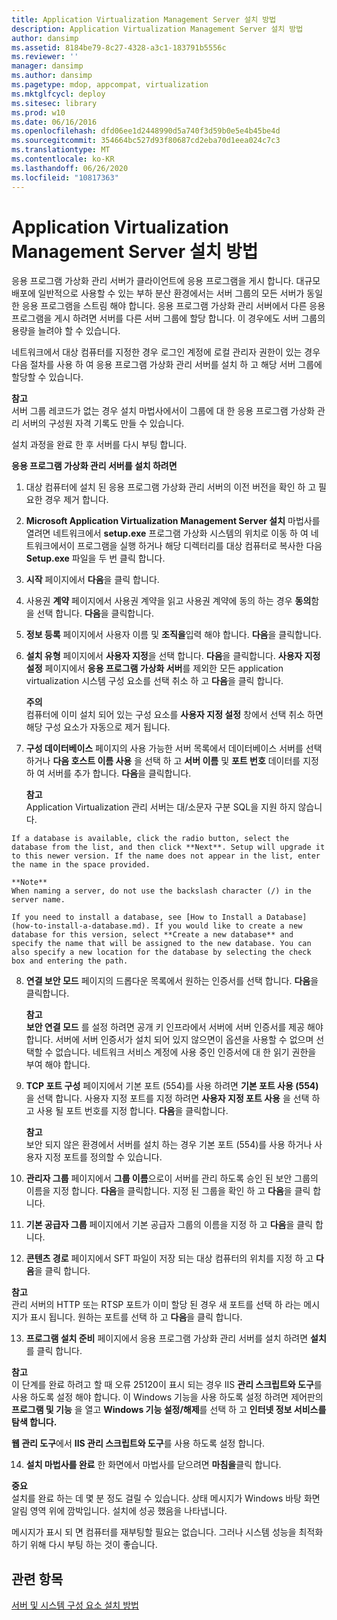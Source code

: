 ```yaml
---
title: Application Virtualization Management Server 설치 방법
description: Application Virtualization Management Server 설치 방법
author: dansimp
ms.assetid: 8184be79-8c27-4328-a3c1-183791b5556c
ms.reviewer: ''
manager: dansimp
ms.author: dansimp
ms.pagetype: mdop, appcompat, virtualization
ms.mktglfcycl: deploy
ms.sitesec: library
ms.prod: w10
ms.date: 06/16/2016
ms.openlocfilehash: dfd06ee1d2448990d5a740f3d59b0e5e4b45be4d
ms.sourcegitcommit: 354664bc527d93f80687cd2eba70d1eea024c7c3
ms.translationtype: MT
ms.contentlocale: ko-KR
ms.lasthandoff: 06/26/2020
ms.locfileid: "10817363"
---
```

# Application Virtualization Management Server 설치 방법


응용 프로그램 가상화 관리 서버가 클라이언트에 응용 프로그램을 게시 합니다. 대규모 배포에 일반적으로 사용할 수 있는 부하 분산 환경에서는 서버 그룹의 모든 서버가 동일한 응용 프로그램을 스트림 해야 합니다. 응용 프로그램 가상화 관리 서버에서 다른 응용 프로그램을 게시 하려면 서버를 다른 서버 그룹에 할당 합니다. 이 경우에도 서버 그룹의 용량을 늘려야 할 수 있습니다.

네트워크에서 대상 컴퓨터를 지정한 경우 로그인 계정에 로컬 관리자 권한이 있는 경우 다음 절차를 사용 하 여 응용 프로그램 가상화 관리 서버를 설치 하 고 해당 서버 그룹에 할당할 수 있습니다.

**참고**  
서버 그룹 레코드가 없는 경우 설치 마법사에서이 그룹에 대 한 응용 프로그램 가상화 관리 서버의 구성원 자격 기록도 만들 수 있습니다.



설치 과정을 완료 한 후 서버를 다시 부팅 합니다.

**응용 프로그램 가상화 관리 서버를 설치 하려면**

1.  대상 컴퓨터에 설치 된 응용 프로그램 가상화 관리 서버의 이전 버전을 확인 하 고 필요한 경우 제거 합니다.

2.  **Microsoft Application Virtualization Management Server 설치** 마법사를 열려면 네트워크에서 **setup.exe** 프로그램 가상화 시스템의 위치로 이동 하 여 네트워크에서이 프로그램을 실행 하거나 해당 디렉터리를 대상 컴퓨터로 복사한 다음 **Setup.exe** 파일을 두 번 클릭 합니다.

3.  **시작** 페이지에서 **다음**을 클릭 합니다.

4.  사용권 **계약** 페이지에서 사용권 계약을 읽고 사용권 계약에 동의 하는 경우 **동의**함을 선택 합니다. **다음**을 클릭합니다.

5.  **정보 등록** 페이지에서 사용자 이름 및 **조직을**입력 해야 합니다. **다음**을 클릭합니다.

6.  **설치 유형** 페이지에서 **사용자 지정**을 선택 합니다. **다음**을 클릭합니다. **사용자 지정 설정** 페이지에서 **응용 프로그램 가상화 서버**를 제외한 모든 application virtualization 시스템 구성 요소를 선택 취소 하 고 **다음**을 클릭 합니다.

    **주의**  
    컴퓨터에 이미 설치 되어 있는 구성 요소를 **사용자 지정 설정** 창에서 선택 취소 하면 해당 구성 요소가 자동으로 제거 됩니다.



7.  **구성 데이터베이스** 페이지의 사용 가능한 서버 목록에서 데이터베이스 서버를 선택 하거나 **다음 호스트 이름 사용** 을 선택 하 고 **서버 이름** 및 **포트 번호** 데이터를 지정 하 여 서버를 추가 합니다. **다음**을 클릭합니다.

    **참고**  
    Application Virtualization 관리 서버는 대/소문자 구분 SQL을 지원 하지 않습니다.



~~~
If a database is available, click the radio button, select the database from the list, and then click **Next**. Setup will upgrade it to this newer version. If the name does not appear in the list, enter the name in the space provided.

**Note**  
When naming a server, do not use the backslash character (/) in the server name.

If you need to install a database, see [How to Install a Database](how-to-install-a-database.md). If you would like to create a new database for this version, select **Create a new database** and specify the name that will be assigned to the new database. You can also specify a new location for the database by selecting the check box and entering the path.
~~~



8. **연결 보안 모드** 페이지의 드롭다운 목록에서 원하는 인증서를 선택 합니다. **다음**을 클릭합니다.

   **참고**  
   **보안 연결 모드** 를 설정 하려면 공개 키 인프라에서 서버에 서버 인증서를 제공 해야 합니다. 서버에 서버 인증서가 설치 되어 있지 않으면이 옵션을 사용할 수 없으며 선택할 수 없습니다. 네트워크 서비스 계정에 사용 중인 인증서에 대 한 읽기 권한을 부여 해야 합니다.



9. **TCP 포트 구성** 페이지에서 기본 포트 (554)를 사용 하려면 **기본 포트 사용 (554)** 을 선택 합니다. 사용자 지정 포트를 지정 하려면 **사용자 지정 포트 사용** 을 선택 하 고 사용 될 포트 번호를 지정 합니다. **다음**을 클릭합니다.

   **참고**  
   보안 되지 않은 환경에서 서버를 설치 하는 경우 기본 포트 (554)를 사용 하거나 사용자 지정 포트를 정의할 수 있습니다.



10. **관리자 그룹** 페이지에서 **그룹 이름**으로이 서버를 관리 하도록 승인 된 보안 그룹의 이름을 지정 합니다. **다음**을 클릭합니다. 지정 된 그룹을 확인 하 고 **다음**을 클릭 합니다.

11. **기본 공급자 그룹** 페이지에서 기본 공급자 그룹의 이름을 지정 하 고 **다음**을 클릭 합니다.

12. **콘텐츠 경로** 페이지에서 SFT 파일이 저장 되는 대상 컴퓨터의 위치를 지정 하 고 **다음**을 클릭 합니다.

   **참고**  
   관리 서버의 HTTP 또는 RTSP 포트가 이미 할당 된 경우 새 포트를 선택 하 라는 메시지가 표시 됩니다. 원하는 포트를 선택 하 고 **다음**을 클릭 합니다.



13. **프로그램 설치 준비** 페이지에서 응용 프로그램 가상화 관리 서버를 설치 하려면 **설치**를 클릭 합니다.

   **참고**  
   이 단계를 완료 하려고 할 때 오류 25120이 표시 되는 경우 IIS **관리 스크립트와 도구**를 사용 하도록 설정 해야 합니다. 이 Windows 기능을 사용 하도록 설정 하려면 제어판의 **프로그램 및 기능** 을 열고 **Windows 기능 설정/해제**를 선택 하 고 **인터넷 정보 서비스를 탐색 합니다.**

   **웹 관리 도구**에서 **IIS 관리 스크립트와 도구**를 사용 하도록 설정 합니다.



14. **설치 마법사를 완료** 한 화면에서 마법사를 닫으려면 **마침을**클릭 합니다.

   **중요**  
   설치를 완료 하는 데 몇 분 정도 걸릴 수 있습니다. 상태 메시지가 Windows 바탕 화면 알림 영역 위에 깜박입니다. 설치에 성공 했음을 나타냅니다.

   메시지가 표시 되 면 컴퓨터를 재부팅할 필요는 없습니다. 그러나 시스템 성능을 최적화 하기 위해 다시 부팅 하는 것이 좋습니다.



## 관련 항목


[서버 및 시스템 구성 요소 설치 방법](how-to-install-the-servers-and-system-components.md)










